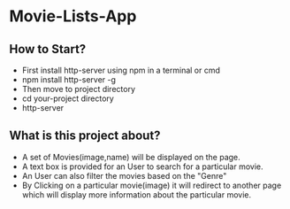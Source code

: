 # Movie-Lists-App

## How to Start?
  * First install http-server using npm in a terminal or cmd  
  * npm install http-server -g
  * Then move to project directory 
  * cd your-project directory
  * http-server
  
## What is this project about?
  * A set of Movies(image,name) will be displayed on the page.
  * A text box is provided for an User to search for a particular movie.
  * An User can also filter the movies based on the "Genre"
  * By Clicking on a particular movie(image) it will redirect to another page which will display more information about the particular movie. 
